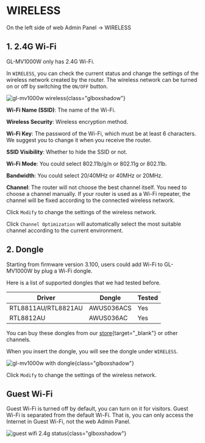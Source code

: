 # WIRELESS

On the left side of web Admin Panel -> WIRELESS

## 1. 2.4G Wi-Fi

GL-MV1000W only has 2.4G Wi-Fi.

In `WIRELESS`, you can check the current status and change the settings of the wireless network created by the router. The wireless network can be turned on or off by switching the `ON/OFF` button.

![gl-mv1000w wireless](https://static.gl-inet.com/docs/en/3/setup/gl-mv1000w/wireless/wifi_status_2.4g_mv1000w.png){class="glboxshadow"}

**Wi-Fi Name (SSID)**: The name of the Wi-Fi.

**Wireless Security**: Wireless encryption method.

**Wi-Fi Key**: The password of the Wi-Fi, which must be at least 6 characters. We suggest you to change it when you receive the router.

**SSID Visibility**: Whether to hide the SSID or not.

**Wi-Fi Mode**: You could select 802.11b/g/n or 802.11g or 802.11b.

**Bandwidth**: You could select 20/40MHz or 40MHz or 20MHz.

**Channel**: The router will not choose the best channel itself. You need to choose a channel manually. If your router is used as a Wi-Fi repeater, the channel will be fixed according to the connected wireless network.

Click `Modify` to change the settings of the wireless network.

Click `Channel Optimization` will automatically select the most suitable channel according to the current environment.

## 2. Dongle

Starting from firmware version 3.100, users could add Wi-Fi to GL-MV1000W by plug a Wi-Fi dongle. 

Here is a list of supported dongles that we had tested before. 

| Driver                                 | Dongle        | Tested |
| -------------------------------------- | ------------- | ------ |
| RTL8811AU/RTL8821AU                    | AWUS036ACS    | Yes    |
| RTL8812AU                              | AWUS036AC     | Yes    |

You can buy these dongles from our [store](https://store.gl-inet.com/search?type=article%2Cpage%2Cproduct&q=dongle*){target="_blank"} or other channels.

When you insert the dongle, you will see the dongle under `WIRELESS`.

![gl-mv1000w with dongle](https://static.gl-inet.com/docs/en/3/setup/gl-mv1000w/wireless/wifi_status_5g_dongle_mv1000w.png){class="glboxshadow"}

Click `Modify` to change the settings of the wireless network.

## Guest Wi-Fi

Guest Wi-Fi is turned off by default, you can turn on it for visitors. Guest Wi-Fi is separated from the default Wi-Fi. That is, you can only access the Internet in Guest Wi-Fi, not the web Admin Panel.

![guest wifi 2.4g status](https://static.gl-inet.com/docs/en/3/setup/gl-mv1000w/wireless/wifi_status_2.4g_guest_mv1000w.png){class="glboxshadow"}
